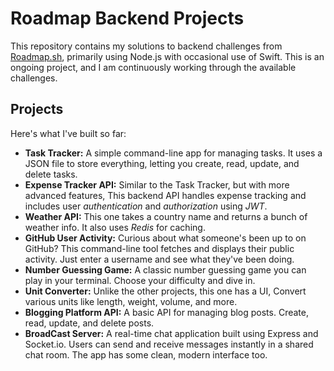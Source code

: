 # Roadmap Backend Projects

This repository contains my solutions to backend challenges from [Roadmap.sh](https://roadmap.sh/projects?g=backend), primarily using Node.js with occasional use of Swift.  This is an ongoing project, and I am continuously working through the available challenges.

## Projects

Here's what I've built so far:

* **Task Tracker:** A simple command-line app for managing tasks. It uses a JSON file to store everything, letting you create, read, update, and delete tasks.
* **Expense Tracker API:**  Similar to the Task Tracker, but with more advanced features, This backend API handles expense tracking and includes user *authentication* and *authorization* using *JWT*.
* **Weather API:**  This one takes a country name and returns a bunch of weather info.  It also uses *Redis* for caching.
* **GitHub User Activity:**  Curious about what someone's been up to on GitHub? This command-line tool fetches and displays their public activity. Just enter a username and see what they've been doing.
* **Number Guessing Game:** A classic number guessing game you can play in your terminal. Choose your difficulty and dive in.
* **Unit Converter:** Unlike the other projects, this one has a UI, Convert various units like length, weight, volume, and more.
* **Blogging Platform API:** A basic API for managing blog posts. Create, read, update, and delete posts.
* **BroadCast Server:** A real-time chat application built using Express and Socket.io. Users can send and receive messages instantly in a shared chat room. The app has some clean, modern interface too.

